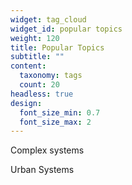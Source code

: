 ```yaml
---
widget: tag_cloud
widget_id: popular topics
weight: 120
title: Popular Topics
subtitle: ""
content:
  taxonomy: tags
  count: 20
headless: true
design:
  font_size_min: 0.7
  font_size_max: 2
---
```

Complex systems

Urban Systems